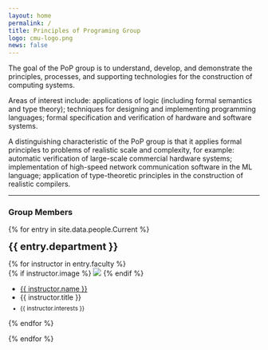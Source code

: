 ```yaml
---
layout: home
permalink: /
title: Principles of Programing Group
logo: cmu-logo.png
news: false
---
```


The goal of the PoP group is to understand, develop, and demonstrate the
principles, processes, and supporting technologies for the construction of
computing systems.

Areas of interest include: applications of logic (including formal
semantics and type theory); techniques for designing and implementing
programming languages; formal specification and verification of hardware
and software systems.

A distinguishing characteristic of the PoP group is that it applies formal
principles to problems of realistic scale and complexity, for example:
automatic verification of large-scale commercial hardware systems;
implementation of high-speed network communication software in the ML
language; application of type-theoretic principles in the construction of
realistic compilers.

***

<h3> Group Members </h3>

{% for entry in site.data.people.Current %}

  <p><b style="font-size:20px;">{{ entry.department }} </b></p>

  <div style="display: inline-block; width:100%">
  {% for instructor in entry.faculty %}
  <div class="instructor-profile-two-col">
    {% if instructor.image %}
    <a href="{{ instructor.url }}" target="_blank"><img src="{{ instructor.image | prepend: '/assets/img/' | relative_url }}" /></a>
    {% endif %}
    <ul class="instructor-info">
      <li><a href="{{ instructor.url }}" target="_blank">{{ instructor.name }}</a></li>
      <li>{{ instructor.title }}</li>
      <li style="font-size:smaller; padding-top:5pt">{{ instructor.interests }}</li>
    </ul>
  </div>
  {% endfor %}
  </div>

{% endfor %}
